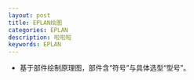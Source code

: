 ```yaml
---
layout: post
title: EPLAN绘图
categories: EPLAN
description: 啦啦啦
keywords: EPLAN
---
```


- 基于部件绘制原理图，部件含“符号”与具体选型“型号”。
